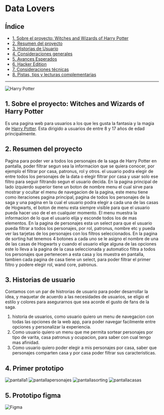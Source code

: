 # Data Lovers

## Índice

* [1. Sobre el proyecto: Witches and Wizards of Harry Potter](#1-sobre-el-proyecto:-witches-and-wizards-of-harry-potter)
* [2. Resumen del proyecto](#2-resumen-del-proyecto)
* [3. Historias de Usuario](#3-historias-de-usuario)
* [4. Consideraciones generales](#4-consideraciones-generales)
* [5. Avances Esperados](#5-avances-esperados)
* [6. Hacker Edition](#6-hacker-edition)
* [7. Consideraciones técnicas](#7-consideraciones-técnicas)
* [8. Pistas, tips y lecturas complementarias](#8-pistas-tips-y-lecturas-complementarias)

***

![Harry Potter](https://statics.viralizalo.com/imgentries/c7a3/a0add7b3ef7b16e216834630ffbe2eb323945.jpg?cb=86207)

## 1. Sobre el proyecto: Witches and Wizards of Harry Potter

Es una pagina web para usuarios a los que les gusta la fantasia y la magia de [Harry Potter](https://es.wikipedia.org/wiki/Harry_Potter). Esta dirigido a usuarios de entre 8 y 17 años de edad principalmente.


## 2. Resumen del proyecto

Pagina para poder ver a todos los personajes de la saga de Harry Potter en pantalla,
poder filtrar segun sea la informacion que se quiera conocer, por ejemplo el filtrar
por casa, patronus, rol y otros. el usuario podra elegir de entre todos los personajes
de la data o elegir filtrar por casa y usar solo ese filtro para seguir filtrando segun
el usuario decida.
En la pagina principal de lado izquierdo superior tiene un boton de nombre menu el
cual sirve para mostrar y ocultar el menu de navegacion de la pagina, este menu tiene
como iteraciones pagina principal, pagina de todos los personajes de la saga y una pagina
en la cual el usuario podra elegir a cada una de las casas de Hogwarts, el boton de menu esta
siempre visible para que el usuario pueda hacer uso de el en cualquier momento.
El menu muestra la informacion de lo que el usuario elija y esconde todos los de mas elementos.
En la pagina de personajes esta un select para que el usuario pueda filtrar a todos los
personajes, por rol, patronus, nombre etc y pueda ver las tarjetas de los personajes
con los filtros seleccionados.
En la pagina de sorting hat tenemos 4 botones a cada uno se le asigno el nombre de una
de las casas de Hogwarts y cuando el usuario elige alguna de las opciones este lo lleva a
la pagina de la casa seleccionada y automatico filtra a todos los personajes que pertenecen a esta casa y los muestra en pantalla, tambien cada pagina de casa tiene un select, para poder filtrar el primer filtro y podere elegir rol, wand core, patronus.


## 3. Historias de usuario

Contamos con un par de histrorias de usuario para poder desarrollar la idea, y maquetar de
acuerdo a las necesidades de usuarios, se eligio el estilo y colores para asegurarnos que sea acorde el gusto de fans de la saga.
1. historia de usuarios, como usuario quiero un menu de navegacion con todas las opciones de la web app, para poder navegar facilmente entre opciones y personalizar la experiencia.
2. Como usuario quiero un menu que me permita sortear personajes por tipo de varita, casa patronus y ocupacion, para saber con cual tengo mas afinidad.
3. Como usuario quiero poder elegir a mis personajes por casa, saber que personajes comparten casa y por casa poder filtrar sus caracteristicas.


## 4. Primer prototipo
![pantalla1](./src/Images/pantalla1.jpg)
![pantallapersonajes](/src/Images/pantallapersonajes.jpg)
![pantallasorting](/src/Images/pantallasorting.jpg)
![pantallacasas](/src/Images/pantallacasas.jpg)

## 5. Prototipo figma
![Figma](/src/Images/figma.png)

